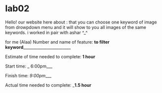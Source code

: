 # lab02
Hello!
our website here about :
that you can choose one keyword of image from drowpdown menu and it will show to you all images of the same keywords.
i worked in pair with ashar ^_^





for me (Alaa)
Number and name of feature: ____to filter keyword____________________________

Estimate of time needed to complete: __1 hour__

Start time:   _ 6:00pm___

Finish time: _9:00pm____

Actual time needed to complete: ___1.5 hour__
